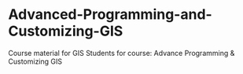 # Advanced-Programming-and-Customizing-GIS
Course material for GIS Students for course: Advance Programming &amp; Customizing GIS
